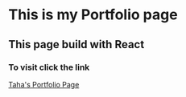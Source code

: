 # This is my Portfolio page

## This page build with React

### To visit click the link

[Taha's Portfolio Page](https://www.tahacini.com)

